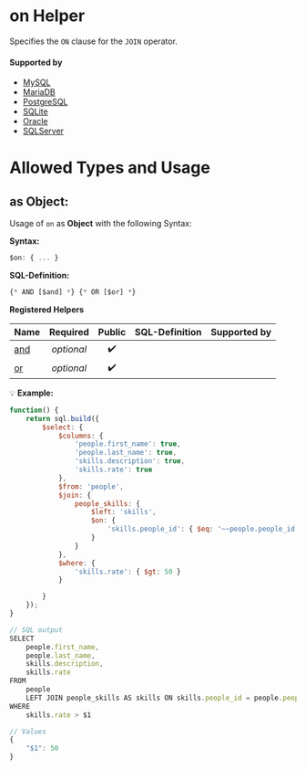 # on Helper
Specifies the `ON` clause for the `JOIN` operator.

#### Supported by
- [MySQL](https://dev.mysql.com/doc/refman/5.7/en/select.html)
- [MariaDB](https://mariadb.com/kb/en/library/select/)
- [PostgreSQL](https://www.postgresql.org/docs/9.5/static/sql-select.html)
- [SQLite](https://sqlite.org/lang_select.html)
- [Oracle](https://docs.oracle.com/cd/B19306_01/server.102/b14200/statements_10002.htm)
- [SQLServer](https://docs.microsoft.com/en-us/sql/t-sql/queries/select-transact-sql)

# Allowed Types and Usage

## as Object:

Usage of `on` as **Object** with the following Syntax:

**Syntax:**

```javascript
$on: { ... }
```

**SQL-Definition:**
```javascript
{* AND [$and] *} {* OR [$or] *}
```

**Registered Helpers**

Name|Required|Public|SQL-Definition|Supported by
:---|:------:|:----:|:-------------|:-----------
[and](../../../../../sql/helpers/logical/and/)|*optional*|:heavy_check_mark:||
[or](../../../../../sql/helpers/logical/or/)|*optional*|:heavy_check_mark:||

:bulb: **Example:**
```javascript
function() {
    return sql.build({
        $select: {
            $columns: {
                'people.first_name': true,
                'people.last_name': true,
                'skills.description': true,
                'skills.rate': true
            },
            $from: 'people',
            $join: {
                people_skills: {
                    $left: 'skills',
                    $on: {
                        'skills.people_id': { $eq: '~~people.people_id' }
                    }
                }
            },
            $where: {
                'skills.rate': { $gt: 50 }
            }

        }
    });
}

// SQL output
SELECT
    people.first_name,
    people.last_name,
    skills.description,
    skills.rate
FROM
    people
    LEFT JOIN people_skills AS skills ON skills.people_id = people.people_id
WHERE
    skills.rate > $1

// Values
{
    "$1": 50
}
```

